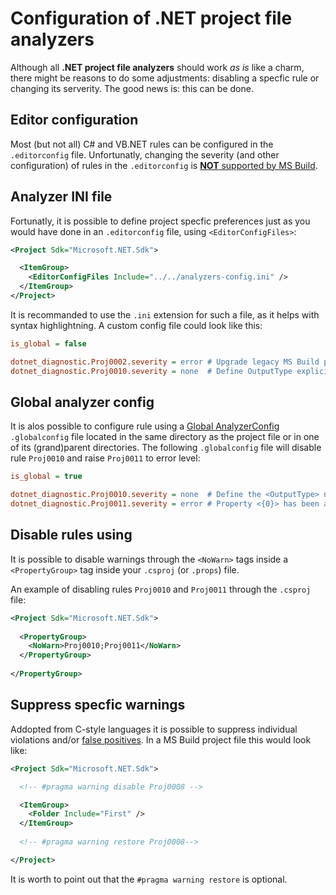 # Configuration of .NET project file analyzers
Although all **.NET project file analyzers** should work *as is* like a charm,
there might be reasons to do some adjustments: disabling a specfic rule or
changing its serverity. The good news is: this can be done.

## Editor configuration
Most (but not all) C# and VB.NET rules can be configured in the `.editorconfig`
file. Unfortunatly, changing the severity (and other configuration) of rules 
in the `.editorconfig` is [**NOT** supported by MS Build](https://github.com/dotnet/roslyn/issues/37876).

## Analyzer INI file
Fortunatly, it is possible to define project specfic preferences just as you
would have done in an `.editorconfig` file, using `<EditorConfigFiles>`:

``` XML
<Project Sdk="Microsoft.NET.Sdk">

  <ItemGroup>
    <EditorConfigFiles Include="../../analyzers-config.ini" />
  </ItemGroup>
</Project>
```

It is recommanded to use the `.ini` extension for such a file, as it helps
with syntax highlightning. A custom config file could look like this:

``` INI
is_global = false

dotnet_diagnostic.Proj0002.severity = error # Upgrade legacy MS Build project files
dotnet_diagnostic.Proj0010.severity = none  # Define OutputType explicitly
```

## Global analyzer config
It is alos possible to configure rule using a [Global AnalyzerConfig](https://learn.microsoft.com/en-us/dotnet/fundamentals/code-analysis/configuration-files#global-analyzerconfig)
`.globalconfig` file located in the same directory as the project file or in
one of its (grand)parent directories. The following `.globalconfig` file will
 disable rule `Proj0010` and raise `Proj0011` to error level:

``` INI
is_global = true

dotnet_diagnostic.Proj0010.severity = none  # Define the <OutputType> node explicitly.
dotnet_diagnostic.Proj0011.severity = error # Property <{0}> has been already defined.
```

## Disable rules using <NoWarn>
It is possible to disable warnings through the `<NoWarn>` tags inside a `<PropertyGroup>`
tag inside your `.csproj` (or `.props`) file.

An example of disabling rules `Proj0010` and `Proj0011` through the `.csproj` file:

``` XML
<Project Sdk="Microsoft.NET.Sdk">
  
  <PropertyGroup>
    <NoWarn>Proj0010;Proj0011</NoWarn>
  </PropertyGroup>
  
</PropertyGroup>
```

## Suppress specfic warnings
Addopted from C-style languages it is possible to suppress
individual violations and/or [false positives](https://en.wikipedia.org/wiki/False_positives_and_false_negatives).
In a MS Build project file this would look like:

``` XML
<Project Sdk="Microsoft.NET.Sdk">

  <!-- #pragma warning disable Proj0008 -->

  <ItemGroup>
    <Folder Include="First" />
  </ItemGroup>
  
  <!-- #pragma warning restore Proj0008-->

</Project>
```

It is worth to point out that the `#pragma warning restore` is optional.
